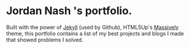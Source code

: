 # Jordan Nash 's portfolio.

Built with the power of [Jekyll](https://jekyllrb.com/) (used by Github), HTML5Up's [Massively](https://html5up.net/massively) theme, this portfolio contains a list of my best projects and blogs I made that showed problems I solved.

